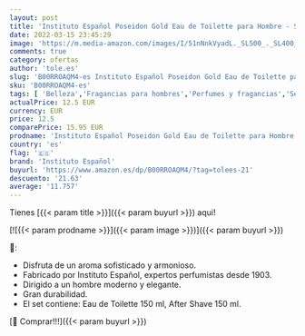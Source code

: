 ```yaml
---
layout: post
title: 'Instituto Español Poseidon Gold Eau de Toilette para Hombre - Set Colonia 150 ML y After Shave'
date: 2022-03-15 23:45:29
image: 'https://m.media-amazon.com/images/I/51nNnkVyadL._SL500_._SL400_.jpg'
comments: true
category: ofertas
author: 'tole.es'
slug: 'B00RROAQM4-es Instituto Español Poseidon Gold Eau de Toilette para...'
sku: 'B00RROAQM4-es'
tags: [ 'Belleza','Fragancias para hombres','Perfumes y fragancias','Sets de fragancias para hombres','de','eau','instituto español','toilette', ]
actualPrice: 12.5 EUR
currency: EUR
price: 12.5
comparePrice: 15.95 EUR
prodname: 'Instituto Español Poseidon Gold Eau de Toilette para Hombre - Set Colonia 150 ML y After Shave'
country: 'es'
flag: '🇪🇸'
brand: 'Instituto Español'
buyurl: 'https://www.amazon.es/dp/B00RROAQM4/?tag=tolees-21'
descuento: '21.63'
average: '11.757'
---
```


Tienes [{{< param title >}}]({{< param buyurl >}}) aqui!

[![{{< param prodname >}}]({{< param image >}})]({{< param buyurl >}})

🔎:

- Disfruta de un aroma sofisticado y armonioso.
- Fabricado por Instituto Español, expertos perfumistas desde 1903.
- Dirigido a un hombre moderno y elegante.
- Gran durabilidad.
- El set contiene: Eau de Toilette 150 ml, After Shave 150 ml.

[🛒 Comprar!!!]({{< param buyurl >}})
